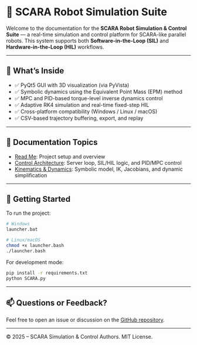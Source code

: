 # 🦾 SCARA Robot Simulation Suite

Welcome to the documentation for the **SCARA Robot Simulation & Control Suite** — a real-time simulation and control platform for SCARA-like parallel robots. This system supports both **Software-in-the-Loop (SIL)** and **Hardware-in-the-Loop (HIL)** workflows.

---

## 🚀 What’s Inside

- ✅ PyQt5 GUI with 3D visualization (via PyVista)
- ✅ Symbolic dynamics using the Equivalent Point Mass (EPM) method
- ✅ MPC and PID-based torque-level inverse dynamics control
- ✅ Adaptive RK4 simulation and real-time fixed-step HIL
- ✅ Cross-platform compatibility (Windows / Linux / macOS)
- ✅ CSV-based trajectory buffering, export, and replay

---

## 📘 Documentation Topics

- [Read Me](./README.md): Project setup and overview
- [Control Architecture](./control.md): Server loop, SIL/HIL logic, and PID/MPC control
- [Kinematics & Dynamics](./kindyn.md): Symbolic model, IK, Jacobians, and dynamic simplification

---

## 🧰 Getting Started

To run the project:

```bash
# Windows
launcher.bat

# Linux/macOS
chmod +x launcher.bash
./launcher.bash
```

For development mode:

```bash
pip install -r requirements.txt
python SCARA.py
```

---

## 📫 Questions or Feedback?

Feel free to open an issue or discussion on the [GitHub repository](https://github.com/yourusername/scara-robot).

---

© 2025 – SCARA Simulation & Control Authors. MIT License.